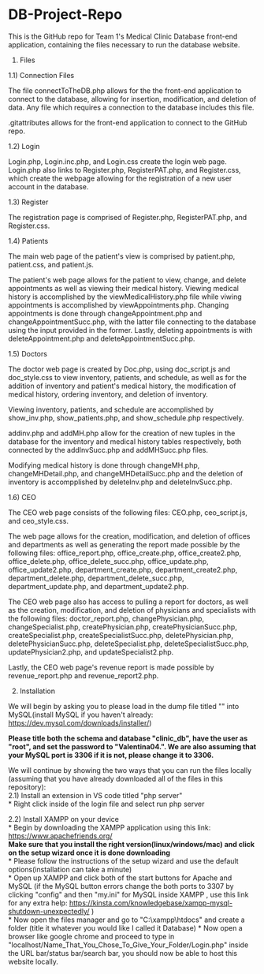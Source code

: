 # DB-Project-Repo
This is the GitHub repo for Team 1's Medical Clinic Database front-end application, containing the files necessary to run the database website.

1) Files

1.1) Connection Files

The file connectToTheDB.php allows for the the front-end application to connect to the database, allowing for insertion, modification, and deletion of data. Any file which requires a connection to the database includes this file.

.gitattributes allows for the front-end application to connect to the GitHub repo.

1.2) Login

Login.php, Login.inc.php, and Login.css create the login web page. Login.php also links to Register.php, RegisterPAT.php, and Register.css, which create the webpage allowing for the registration of a new user account in the database.

1.3) Register

The registration page is comprised of Register.php, RegisterPAT.php, and Register.css.

1.4) Patients

The main web page of the patient's view is comprised by patient.php, patient.css, and patient.js.

The patient's web page allows for the patient to view, change, and delete appointments as well as viewing their medical history. Viewing medical history is accomplished by the viewMedicalHistory.php file while viwing appointments is accomplished by viewAppointments.php. Changing appointments is done through changeAppointment.php and changeAppointmentSucc.php, with the latter file connecting to the database using the input provided in the former. Lastly, deleting appointments is with deleteAppointment.php and deleteAppointmentSucc.php.

1.5) Doctors

The doctor web page is created by Doc.php, using doc_script.js and doc_style.css to view inventory, patients, and schedule, as well as for the addition of inventory and patient's medical history, the modification of medical history, ordering inventory, and deletion of inventory.

Viewing inventory, patients, and schedule are accomplished by show_inv.php, show_patients.php, and show_schedule.php respectively.

addinv.php and addMH.php allow for the creation of new tuples in the database for the inventory and medical history tables respectively, both connected by the addInvSucc.php and addMHSucc.php files.

Modifying medical history is done through changeMH.php, changeMHDetail.php, and changeMHDetailSucc.php and the deletion of inventory is accompplished by deleteInv.php and deleteInvSucc.php.

1.6) CEO

The CEO web page consists of the following files: CEO.php, ceo_script.js, and ceo_style.css. 

The web page allows for the creation, modification, and deletion of offices and departments as well as generating the report made possible by the following files: office_report.php, office_create.php, office_create2.php, office_delete.php, office_delete_succ.php, office_update.php, office_update2.php, department_create.php, department_create2.php, department_delete.php, department_delete_succ.php, department_update.php, and department_update2.php. 

The CEO web page also has access to pulling a report for doctors, as well as the creation, modification, and deletion of physicians and specialists with the following files: doctor_report.php, changePhysician.php, changeSpecialist.php, createPhysician.php, createPhysicianSucc.php, createSpecialist.php, createSpecialistSucc.php, deletePhysician.php, deletePhysicianSucc.php, deleteSpecialist.php, deleteSpecialistSucc.php, updatePhysician2.php, and updateSpecialist2.php. 

Lastly, the CEO web page's revenue report is made possible by revenue_report.php and revenue_report2.php.

2) Installation 

We will begin by asking you to please load in the dump file titled "" into MySQL(install MySQL if you haven't already: https://dev.mysql.com/downloads/installer/)
 
 **Please title both the schema and database "clinic_db", have the user as "root", and set the password to "Valentina04.". We are also assuming that your MySQL port is 3306 if it is not, please change it to 3306.**

We will continue by showing the two ways that you can run the files locally (assuming that you have already downloaded all of the files in this repository):<br>
  2.1) Install an extension in VS code titled "php server" <br>
            * Right click inside of the login file and select run php server
          
  2.2) Install XAMPP on your device <br>
            * Begin by downloading the XAMPP application using this link: https://www.apachefriends.org/ <br>
          **Make sure that you install the right version(linux/windows/mac) and click on the setup wizard once it is done downloading**<br>
            * Please follow the instructions of the setup wizard and use the default options(installation can take a minute) <br>
            * Open up XAMPP and click both of the start buttons for Apache and MySQL (if the MySQL button errors change the both ports to 3307 by clicking "config" and then "my.ini" for MySQL inside XAMPP , use this link for any extra help: https://kinsta.com/knowledgebase/xampp-mysql-shutdown-unexpectedly/ ) <br>
            * Now open the files manager and go to "C:\xampp\htdocs" and create a folder (title it whatever you would like I called it Database)
            * Now open a browser like google chrome and proceed to type in "localhost/Name_That_You_Chose_To_Give_Your_Folder/Login.php" inside the URL bar/status bar/search bar, you should now be able to host this website locally.
            
            
                 
